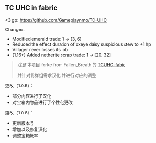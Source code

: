 TC UHC in fabric
------------

<3 gp: https://github.com/Gamepiaynmo/TC-UHC

Changes:

- Modified emerald trade: 1 -> \[3, 6\]
- Reduced the effect duration of oxeye daisy suspicious stew to +1 hp
- Villager never losses its job
- (1.16+) Added netherite scrap trade: 1 -> \[20, 32\]

> *注意* 本项目 forke from Fallen_Breath 的 [TCUHC-fabic](https://github.com/Fallen-Breath/tcuhc-fabric)
>
> 并针对我群组需求汉化 并进行对应的调整

更改（1.0.5）：
- 部分内容进行了汉化
- 对宝箱内物品进行了个性化更改

更改（1.0.6）：
- 更新版本号
- 增加以及修复汉化
- 调整宝箱概率
